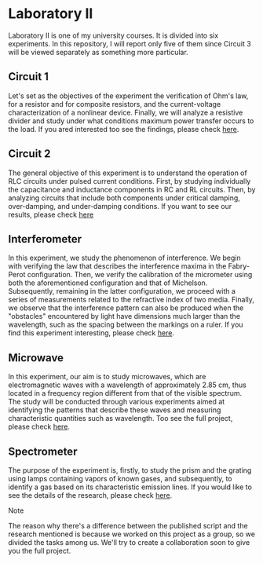 # Laboratory II
Laboratory II is one of my university courses. It is divided into six experiments. In this repository, I will report only five of them since Circuit 3 will be viewed separately as something more particular.

## Circuit 1
Let's set as the objectives of the experiment the verification of Ohm's law, for a resistor and for composite resistors, and the current-voltage characterization of a nonlinear device. Finally, we will analyze a resistive divider and study under what conditions maximum power transfer occurs to the load. If you ared interested too see the findings, please check [here](https://drive.google.com/file/d/1aEQcY2xDp6oe1GwUK5_rlKihS42lsm65/view?usp=drivesdk).

## Circuit 2
The general objective of this experiment is to understand the operation of RLC circuits under pulsed current conditions. First, by studying individually the capacitance and inductance components in RC and RL circuits. Then, by analyzing circuits that include both components under critical damping, over-damping, and under-damping conditions. If you want to see our results, please check [here](https://drive.google.com/file/d/1aaVdW4Glw5BtWljHFOl27rv4Nfw9fAMZ/view?usp=drivesdk)

## Interferometer
In this experiment, we study the phenomenon of interference. We begin with verifying the law that describes the interference maxima in the Fabry-Perot configuration. Then, we verify the calibration of the micrometer using both the aforementioned configuration and that of Michelson. Subsequently, remaining in the latter configuration, we proceed with a series of measurements related to the refractive index of two media. Finally, we observe that the interference pattern can also be produced when the "obstacles" encountered by light have dimensions much larger than the wavelength, such as the spacing between the markings on a ruler. 
If you find this experiment interesting, please check [here](https://drive.google.com/file/d/1aLWqOOJ2-bDenhVzmKDz_VBox3yCUmTI/view?usp=drivesdk).

## Microwave
In this experiment, our aim is to study microwaves, which are electromagnetic waves with a wavelength of approximately 2.85 cm, thus located in a frequency region different from that of the visible spectrum. The study will be conducted through various experiments aimed at identifying the patterns that describe these waves and measuring characteristic quantities such as wavelength.
Too see the full project, please check [here](https://drive.google.com/file/d/1aYeJkBhhHnYcrU4NyAAMEX28-DqQp6V-/view?usp=drivesdk).

## Spectrometer
The purpose of the experiment is, firstly, to study the prism and the grating using lamps containing vapors of known gases, and subsequently, to identify a gas based on its characteristic emission lines.
If you would like to see the details of the research, please check [here](https://drive.google.com/file/d/1aWnO0DN_8qhqlRk727wt7R7HQD0GYp-L/view?usp=drivesdk).


>[!NOTE]
>The reason why there's a difference between the published script and the research mentioned is because we worked on this project as a group, so we divided the tasks among us. We'll try to create a collaboration soon to give you the full project.
